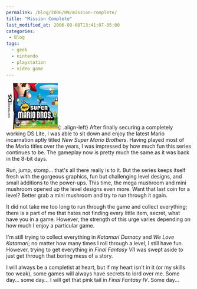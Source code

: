 ```yaml
---
permalink: /blog/2006/09/mission-complete/
title: "Mission Complete"
last_modified_at: 2006-09-08T13:41:07-05:00
categories:
 - Blog
tags:
  - geek
  - nintendo
  - playstation
  - video game
---
```


![New Super Mario Brothers](/assets/images/new_super_mario_brothers.jpg){: .align-left}
After finally securing a completely working DS Lite, I was able to sit down and enjoy the latest Mario incarnation aptly
titled _New Super Mario Brothers_. Having played most of the Mario titles over the years, I was impressed by how much
fun this series continues to be. The gameplay now is pretty much the same as it was back in the 8-bit days.

Run, jump, stomp... that's all there really is to it. But the series keeps itself fresh with the gorgeous graphics, fun
but challenging level designs, and small additions to the power-ups. This time, the mega mushroom and mini mushroom
opened up the level designs even more. Want that last coin for a level? Better grab a mini mushroom and try to run
through it again.

It did not take me too long to run through the game and collect everything; there is a part of me that hates not finding
every little item, secret, what have you in a game. However, the strength of this urge varies depending on how much I
enjoy a particular game.

I'm still trying to collect everything in _Katamari Damacy_ and _We Love Katamari_; no matter how many times I roll
through a level, I still have fun. However, trying to get everything in _Final Fantasy VII_ was swept aside to just get
through that boring mess of a story.

I will always be a completist at heart, but if my heart isn't in it (or my skills too weak), some games will always have
secrets to lord over me. Some day... some day... I will get that pink tail in _Final Fantasy IV_. Some day...